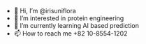 - 👋 Hi, I’m @irisuniflora
- 👀 I’m interested in protein engineering
- 🌱 I’m currently learning AI based prediction
- 📫 How to reach me +82 10-8554-1202

<!---
irisuniflora/irisuniflora is a ✨ special ✨ repository because its `README.md` (this file) appears on your GitHub profile.
You can click the Preview link to take a look at your changes.
--->
